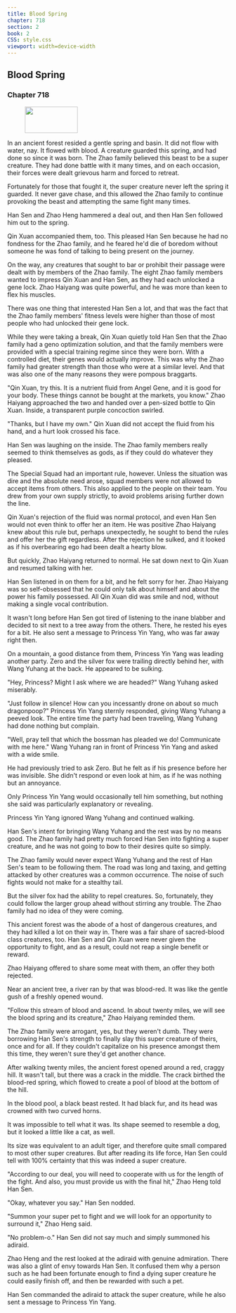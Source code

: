 ```yaml
---
title: Blood Spring
chapter: 718
section: 2
book: 2
CSS: style.css
viewport: width=device-width
---
```


## Blood Spring

### Chapter 718

<figure>
	<img src="../Images/gem.gif" alt="" id="gem" width="120" height="60" />
</figure>

In an ancient forest resided a gentle spring and basin. It did not flow with water, nay. It flowed with blood. A creature guarded this spring, and had done so since it was born. The Zhao family believed this beast to be a super creature. They had done battle with it many times, and on each occasion, their forces were dealt grievous harm and forced to retreat.

Fortunately for those that fought it, the super creature never left the spring it guarded. It never gave chase, and this allowed the Zhao family to continue provoking the beast and attempting the same fight many times.

Han Sen and Zhao Heng hammered a deal out, and then Han Sen followed him out to the spring.

Qin Xuan accompanied them, too. This pleased Han Sen because he had no fondness for the Zhao family, and he feared he'd die of boredom without someone he was fond of talking to being present on the journey.

On the way, any creatures that sought to bar or prohibit their passage were dealt with by members of the Zhao family. The eight Zhao family members wanted to impress Qin Xuan and Han Sen, as they had each unlocked a gene lock. Zhao Haiyang was quite powerful, and he was more than keen to flex his muscles.

There was one thing that interested Han Sen a lot, and that was the fact that the Zhao family members' fitness levels were higher than those of most people who had unlocked their gene lock.

While they were taking a break, Qin Xuan quietly told Han Sen that the Zhao family had a geno optimization solution, and that the family members were provided with a special training regime since they were born. With a controlled diet, their genes would actually improve. This was why the Zhao family had greater strength than those who were at a similar level. And that was also one of the many reasons they were pompous braggarts.

"Qin Xuan, try this. It is a nutrient fluid from Angel Gene, and it is good for your body. These things cannot be bought at the markets, you know." Zhao Haiyang approached the two and handed over a pen-sized bottle to Qin Xuan. Inside, a transparent purple concoction swirled.

"Thanks, but I have my own." Qin Xuan did not accept the fluid from his hand, and a hurt look crossed his face.

Han Sen was laughing on the inside. The Zhao family members really seemed to think themselves as gods, as if they could do whatever they pleased.

The Special Squad had an important rule, however. Unless the situation was dire and the absolute need arose, squad members were not allowed to accept items from others. This also applied to the people on their team. You drew from your own supply strictly, to avoid problems arising further down the line.

Qin Xuan's rejection of the fluid was normal protocol, and even Han Sen would not even think to offer her an item. He was positive Zhao Haiyang knew about this rule but, perhaps unexpectedly, he sought to bend the rules and offer her the gift regardless. After the rejection he sulked, and it looked as if his overbearing ego had been dealt a hearty blow.

But quickly, Zhao Haiyang returned to normal. He sat down next to Qin Xuan and resumed talking with her.

Han Sen listened in on them for a bit, and he felt sorry for her. Zhao Haiyang was so self-obsessed that he could only talk about himself and about the power his family possessed. All Qin Xuan did was smile and nod, without making a single vocal contribution.

It wasn't long before Han Sen got tired of listening to the inane blabber and decided to sit next to a tree away from the others. There, he rested his eyes for a bit. He also sent a message to Princess Yin Yang, who was far away right then.

On a mountain, a good distance from them, Princess Yin Yang was leading another party. Zero and the silver fox were trailing directly behind her, with Wang Yuhang at the back. He appeared to be sulking.

"Hey, Princess? Might I ask where we are headed?" Wang Yuhang asked miserably.

"Just follow in silence! How can you incessantly drone on about so much dragonpoop?" Princess Yin Yang sternly responded, giving Wang Yuhang a peeved look. The entire time the party had been traveling, Wang Yuhang had done nothing but complain.

"Well, pray tell that which the bossman has pleaded we do! Communicate with me here." Wang Yuhang ran in front of Princess Yin Yang and asked with a wide smile.

He had previously tried to ask Zero. But he felt as if his presence before her was invisible. She didn't respond or even look at him, as if he was nothing but an annoyance.

Only Princess Yin Yang would occasionally tell him something, but nothing she said was particularly explanatory or revealing.

Princess Yin Yang ignored Wang Yuhang and continued walking.

Han Sen's intent for bringing Wang Yuhang and the rest was by no means good. The Zhao family had pretty much forced Han Sen into fighting a super creature, and he was not going to bow to their desires quite so simply.

The Zhao family would never expect Wang Yuhang and the rest of Han Sen's team to be following them. The road was long and taxing, and getting attacked by other creatures was a common occurrence. The noise of such fights would not make for a stealthy tail.

But the silver fox had the ability to repel creatures. So, fortunately, they could follow the larger group ahead without stirring any trouble. The Zhao family had no idea of they were coming.

This ancient forest was the abode of a host of dangerous creatures, and they had killed a lot on their way in. There was a fair share of sacred-blood class creatures, too. Han Sen and Qin Xuan were never given the opportunity to fight, and as a result, could not reap a single benefit or reward.

Zhao Haiyang offered to share some meat with them, an offer they both rejected.

Near an ancient tree, a river ran by that was blood-red. It was like the gentle gush of a freshly opened wound.

"Follow this stream of blood and ascend. In about twenty miles, we will see the blood spring and its creature," Zhao Haiyang reminded them.

The Zhao family were arrogant, yes, but they weren't dumb. They were borrowing Han Sen's strength to finally slay this super creature of theirs, once and for all. If they couldn't capitalize on his presence amongst them this time, they weren't sure they'd get another chance.

After walking twenty miles, the ancient forest opened around a red, craggy hill. It wasn't tall, but there was a crack in the middle. The crack birthed the blood-red spring, which flowed to create a pool of blood at the bottom of the hill.

In the blood pool, a black beast rested. It had black fur, and its head was crowned with two curved horns.

It was impossible to tell what it was. Its shape seemed to resemble a dog, but it looked a little like a cat, as well.

Its size was equivalent to an adult tiger, and therefore quite small compared to most other super creatures. But after reading its life force, Han Sen could tell with 100% certainty that this was indeed a super creature.

"According to our deal, you will need to cooperate with us for the length of the fight. And also, you must provide us with the final hit," Zhao Heng told Han Sen.

"Okay, whatever you say." Han Sen nodded.

"Summon your super pet to fight and we will look for an opportunity to surround it," Zhao Heng said.

"No problem-o." Han Sen did not say much and simply summoned his adiraid.

Zhao Heng and the rest looked at the adiraid with genuine admiration. There was also a glint of envy towards Han Sen. It confused them why a person such as he had been fortunate enough to find a dying super creature he could easily finish off, and then be rewarded with such a pet.

Han Sen commanded the adiraid to attack the super creature, while he also sent a message to Princess Yin Yang.